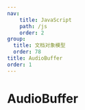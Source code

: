 ```yaml
---
nav:
    title: JavaScript
    path: /js
    order: 2
group:
  title: 文档对象模型
  order: 78
title: AudioBuffer
order: 1
---
```








# AudioBuffer